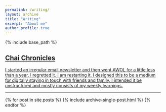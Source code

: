 ```yaml
---
permalink: /writing/
layout: archive
title: "Writing"
excerpt: "About me"
author_profile: true
---
```


{% include base_path %}

<div class="list">
  <div class="list__item">
    <a href="https://chaichronicles.beehiiv.com/" class="archive__item-link">
      <article class="archive__item" itemscope itemtype="http://schema.org/CreativeWork">
        <h2 class="archive__item-title" itemprop="headline">Chai Chronicles</h2>
        <p class="archive__item-excerpt" itemprop="description">I started an irregular email newsletter and then went AWOL for a little less than a year. I regretted it. I am restarting it. I designed this to be a medium for digitally staying in touch with friends and family. I intended it be unstructured and mostly consists of my weekly learnings. </p>
      </article>
    </a>
  </div>
</div>

<hr>

{% for post in site.posts %}
  {% include archive-single-post.html %}
{% endfor %}


<!-- <ul>
  {% for post in site.posts %}
    <li>
        <a href="{{ base_path }}{{ post.url }}" class="archive__item-link">
            <article class="archive__item" itemscope itemtype="http://schema.org/CreativeWork">
                <h2 class="archive__item-title" itemprop="headline">{{ post.title }}</h2>
                <p class="archive__item-excerpt" itemprop="description">{{ post.excerpt }}</p>
            </article>
        </a>
    </li>
  {% endfor %}
</ul> -->
<!--
<div class="list">
  <div class="list__item">
    <a href="https://chaichronicles.beehiiv.com/" class="archive__item-link">
      <article class="archive__item" itemscope itemtype="http://schema.org/CreativeWork">
        <h2 class="archive__item-title" itemprop="headline">Chai Chronicles</h2>
        <p class="archive__item-excerpt" itemprop="description">I started an irregular email newsletter and then went AWOL for a little less than a year. I regretted it. I am restarting it.</p>
      </article>
    </a>
  </div>
  Add more grid items here
</div>
-->
